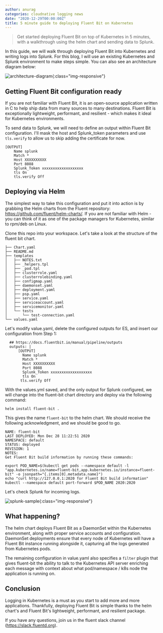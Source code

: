 ```yaml
---
author: anurag
categories: cloudnative logging news
date: "2020-12-29T00:00:00Z"
title: 5 minute guide to deploying Fluent Bit on Kubernetes
---
```

> Get started deploying Fluent Bit on top of Kubernetes in 5 minutes, with a walkthrough using the helm chart and sending data to Splunk. 

In this guide, we will walk through deploying Fluent Bit into Kubernetes and writing logs into Splunk. For this blog, I will use an existing Kubernetes and Splunk environment to make steps simple. You can also see an architecture diagram below:

![architecture-diagram](/assets/img/blog/2020-12-29-deploy-kubernetes/architecture.png){:class="img-responsive"}


## Getting Fluent Bit configuration ready
If you are not familiar with Fluent Bit, it is an open-source application written in C to help ship data from many sources to many destinations. Fluent Bit is exceptionally lightweight, performant, and resilient - which makes it ideal for Kubernetes environments.

To send data to Splunk, we will need to define an output within Fluent Bit configuration. I'll mask the host and Splunk_token parameters and use `tls.verify` to allow us to skip adding the certificate for now.

```
[OUTPUT]
    Name splunk
    Match *
    Host XXXXXXXXXX
    Port 8088
    Splunk_Token xxxxxxxxxxxxxxxxxxx
    tls On
    tls.verify Off
```

## Deploying via Helm
The simplest way to take this configuration and put it into action is by grabbing the Helm charts from the Fluent repository: https://github.com/fluent/helm-charts/. If you are not familiar with Helm - you can think of it as one of the package managers for Kubernetes, similar to rpm/deb on Linux.

Clone this repo into your workspace. Let's take a look at the structure of the fluent bit chart.

```
├── Chart.yaml
├── README.md
├── templates
│   ├── NOTES.txt
│   ├── _helpers.tpl
│   ├── _pod.tpl
│   ├── clusterrole.yaml
│   ├── clusterrolebinding.yaml
│   ├── configmap.yaml
│   ├── daemonset.yaml
│   ├── deployment.yaml
│   ├── psp.yaml
│   ├── service.yaml
│   ├── serviceaccount.yaml
│   ├── servicemonitor.yaml
│   └── tests
│       └── test-connection.yaml
└── values.yaml
```

Let's modify value.yaml, delete the configured outputs for ES, and insert our configuration from Step 1:

```
  ## https://docs.fluentbit.io/manual/pipeline/outputs
  outputs: |
      [OUTPUT]
        Name splunk
        Match *
        Host XXXXXXXXXX
        Port 8088
        Splunk_Token xxxxxxxxxxxxxxxxxxx
        tls On
       tls.verify Off
```

With the values.yml saved, and the only output for Splunk configured, we will change into the fluent-bit chart directory and deploy via the following command:

```
helm install fluent-bit .
```
This gives the name `fluent-bit` to the helm chart. We should receive the following acknowledgment, and we should be good to go.
```
NAME: fluent-bit
LAST DEPLOYED: Mon Dec 28 11:22:51 2020
NAMESPACE: default
STATUS: deployed
REVISION: 1
NOTES:
Get Fluent Bit build information by running these commands:

export POD_NAME=$(kubectl get pods --namespace default -l "app.kubernetes.io/name=fluent-bit,app.kubernetes.io/instance=fluent-bit" -o jsonpath="{.items[0].metadata.name}")
echo "curl http://127.0.0.1:2020 for Fluent Bit build information"
kubectl --namespace default port-forward $POD_NAME 2020:2020
```

Let's check Splunk for incoming logs.

![splunk-sample](/assets/img/blog/2020-12-29-deploy-kubernetes/splunk-sample.png){:class="img-responsive"}

## What happening?
The helm chart deploys Fluent Bit as a DaemonSet within the Kubernetes environment, along with proper service accounts and configuration. DaemonSet deployments ensure that every node of Kubernetes will have a Fluent Bit instance running alongside it, capturing all the logs generated from Kubernetes pods.

The remaining configuration in value.yaml also specifies a `filter` plugin that gives fluent-bit the ability to talk to the Kubernetes API server enriching each message with context about what pod/namespace / k8s node the application is running on.

## Conclusion
Logging in Kubernetes is a must as you start to add more and more applications. Thankfully, deploying Fluent Bit is simple thanks to the helm chart's and Fluent Bit's lightweight, performant, and resilient package.

If you have any questions, join us in the fluent slack channel (https://slack.fluentd.org).
